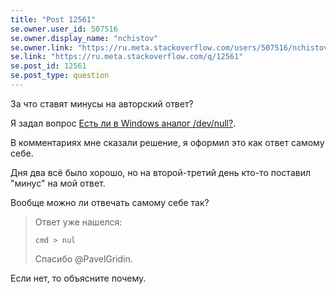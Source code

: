 ```yaml
---
title: "Post 12561"
se.owner.user_id: 507516
se.owner.display_name: "nchistov"
se.owner.link: "https://ru.meta.stackoverflow.com/users/507516/nchistov"
se.link: "https://ru.meta.stackoverflow.com/q/12561"
se.post_id: 12561
se.post_type: question
---
```

<p>За что ставят минусы на авторский ответ?</p>
<p>Я задал вопрос <a href="https://ru.stackoverflow.com/q/1511842">Есть ли в Windows аналог /dev/null?</a>.</p>
<p>В комментариях мне сказали решение, я оформил это как ответ самому себе.</p>
<p>Дня два всё было хорошо, но на второй-третий день кто-то поставил &quot;минус&quot; на мой ответ.</p>
<p>Вообще можно ли отвечать самому себе так?</p>
<blockquote>
<p>Ответ уже нашелся:</p>
<pre class="lang-sh prettyprint-override"><code>cmd &gt; nul
</code></pre>
<p>Спасибо @PavelGridin.</p>
</blockquote>
<p>Если нет, то объясните почему.</p>
